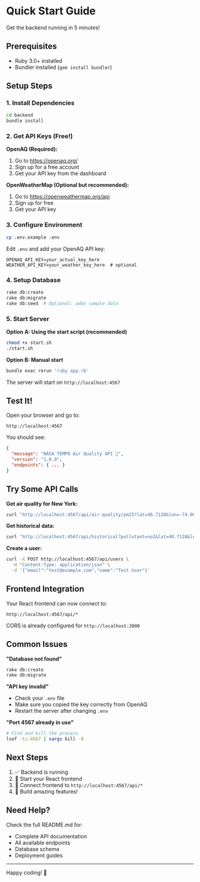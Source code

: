 # Quick Start Guide

Get the backend running in 5 minutes!

## Prerequisites

- Ruby 3.0+ installed
- Bundler installed (`gem install bundler`)

## Setup Steps

### 1. Install Dependencies

```bash
cd backend
bundle install
```

### 2. Get API Keys (Free!)

**OpenAQ (Required):**
1. Go to https://openaq.org/
2. Sign up for a free account
3. Get your API key from the dashboard

**OpenWeatherMap (Optional but recommended):**
1. Go to https://openweathermap.org/api
2. Sign up for free
3. Get your API key

### 3. Configure Environment

```bash
cp .env.example .env
```

Edit `.env` and add your OpenAQ API key:
```env
OPENAQ_API_KEY=your_actual_key_here
WEATHER_API_KEY=your_weather_key_here  # optional
```

### 4. Setup Database

```bash
rake db:create
rake db:migrate
rake db:seed  # Optional: adds sample data
```

### 5. Start Server

**Option A: Using the start script (recommended)**
```bash
chmod +x start.sh
./start.sh
```

**Option B: Manual start**
```bash
bundle exec rerun 'ruby app.rb'
```

The server will start on `http://localhost:4567`

## Test It!

Open your browser and go to:
```
http://localhost:4567
```

You should see:
```json
{
  "message": "NASA TEMPO Air Quality API 🚀",
  "version": "1.0.0",
  "endpoints": { ... }
}
```

## Try Some API Calls

**Get air quality for New York:**
```bash
curl "http://localhost:4567/api/air-quality/pm25?lat=40.7128&lon=-74.0060"
```

**Get historical data:**
```bash
curl "http://localhost:4567/api/historical?pollutant=no2&lat=40.7128&lon=-74.0060&days=7"
```

**Create a user:**
```bash
curl -X POST http://localhost:4567/api/users \
  -H "Content-Type: application/json" \
  -d '{"email":"test@example.com","name":"Test User"}'
```

## Frontend Integration

Your React frontend can now connect to:
```
http://localhost:4567/api/*
```

CORS is already configured for `http://localhost:3000`

## Common Issues

**"Database not found"**
```bash
rake db:create
rake db:migrate
```

**"API key invalid"**
- Check your `.env` file
- Make sure you copied the key correctly from OpenAQ
- Restart the server after changing `.env`

**"Port 4567 already in use"**
```bash
# Find and kill the process
lsof -ti:4567 | xargs kill -9
```

## Next Steps

1. ✅ Backend is running
2. 🎨 Start your React frontend
3. 🔗 Connect frontend to `http://localhost:4567/api/*`
4. 🚀 Build amazing features!

## Need Help?

Check the full README.md for:
- Complete API documentation
- All available endpoints
- Database schema
- Deployment guides

---

Happy coding! 🚀
